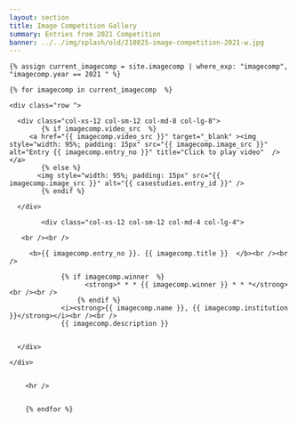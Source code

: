 ```yaml
---
layout: section
title: Image Competition Gallery
summary: Entries from 2021 Competition
banner: ../../img/splash/old/210825-image-competition-2021-w.jpg
---
```



<section id="service">
  <div class="container">
	
    {% assign current_imagecomp = site.imagecomp | where_exp: "imagecomp", "imagecomp.year == 2021 " %}

    {% for imagecomp in current_imagecomp  %}
	
	<div class="row ">	

      <div class="col-xs-12 col-sm-12 col-md-8 col-lg-8">
			{% if imagecomp.video_src  %}
         <a href="{{ imagecomp.video_src }}" target="_blank" ><img style="width: 95%; padding: 15px" src="{{ imagecomp.image_src }}" alt="Entry {{ imagecomp.entry_no }}" title="Click to play video"  /></a>
			{% else %}
	       <img style="width: 95%; padding: 15px" src="{{ imagecomp.image_src }}" alt="{{ casestudies.entry_id }}" />
			{% endif %}
			
      </div>
			
			<div class="col-xs-12 col-sm-12 col-md-4 col-lg-4">
        
       <br /><br />
  
  		 <b>{{ imagecomp.entry_no }}. {{ imagecomp.title }}  </b><br /><br />
			 
			     {% if imagecomp.winner  %}
					   <strong>* * * {{ imagecomp.winner }} * * *</strong><br /><br />
					 {% endif %}
			     <i><strong>{{ imagecomp.name }}, {{ imagecomp.institution }}</strong></i><br /><br /> 
  		 		 {{ imagecomp.description }}
 

      </div>
			
    </div>	
	
	
		<hr />
		
		
		{% endfor %}
		
	
		
	
			
		
  </div>
</section>

